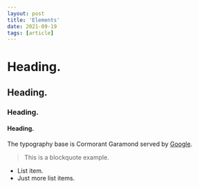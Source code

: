 ```yaml
---
layout: post
title: 'Elements'
date: 2021-09-19
tags: [article]
---
```


# Heading.

## Heading.

### Heading.

#### Heading.

The typography base is Cormorant Garamond served by [Google](https://fonts.google.com).

> This is a blockquote example.

* List item.
* Just more list items.
